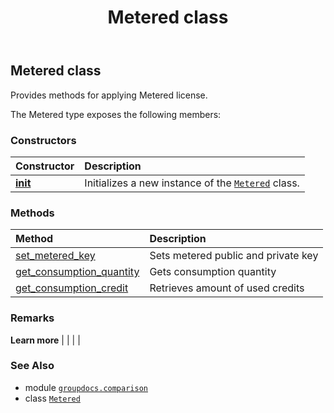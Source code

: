 ﻿---
title: Metered class
second_title: GroupDocs.Comparison for Python via .NET API References
description: 
type: docs
url: /python-net/groupdocs.comparison/metered/
is_root: false
weight: 50
---

## Metered class

Provides methods for applying Metered license.



The Metered type exposes the following members:

### Constructors
| Constructor | Description |
| :- | :- |
| [__init__](/comparison/python-net/groupdocs.comparison/metered/__init__/#) | Initializes a new instance of the [`Metered`](/comparison/python-net/groupdocs.comparison/metered) class. |


### Methods
| Method | Description |
| :- | :- |
| [set_metered_key](/comparison/python-net/groupdocs.comparison/metered/set_metered_key/#str-str) | Sets metered public and private key |
| [get_consumption_quantity](/comparison/python-net/groupdocs.comparison/metered/get_consumption_quantity/#) | Gets consumption quantity |
| [get_consumption_credit](/comparison/python-net/groupdocs.comparison/metered/get_consumption_credit/#) | Retrieves amount of used credits |



### Remarks 


**Learn more** |
|
 |
 |

### See Also
* module [`groupdocs.comparison`](..)
* class [`Metered`](/comparison/python-net/groupdocs.comparison/metered)
